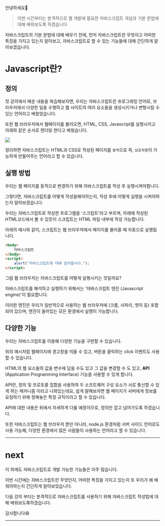 안녕하세요🤩

> 이번 시간부터는 본격적으로 웹 개발에 필요한 자바스크립트 개념과 기본 문법에 대해 배워보도록 하겠습니다

자바스크립트의 기본 문법에 대해 배우기 전에, 먼저 자바스크립트란 무엇이고 어떠한 특징을 가지고 있는지 알아보고,
자바스크립트로 할 수 있는 기능들에 대해 간단하게 알아보겠습니다.

# Javascript란?

## 정의

첫 강의에서 배운 내용을 복습해보자면, 우리는 자바스크립트란 프로그래밍 언어로, 브라우저에서 다양한 일을 수행하고 웹 사이트의 여러 요소들을 생성시키거나 변형시킬 수 있는 언어라고 배웠었습니다.

또한 웹 브라우저에서 웹페이지를 불러오면, HTML, CSS, Javascript를 실행시키고 아래와 같은 순서로 렌더링 한다고 배웠습니다.

![](https://velog.velcdn.com/images/hbin12212/post/7f168e88-457e-4991-8741-85cfbd79fd7a/image.png)

정리하면 자바스크립트는 HTML과 CSS로 작성된 페이지를 `동적`으로 즉, `상호작용`이 가능하게 만들어주는 언어라고 할 수 있습니다.

## 실행 방법

우리는 웹 페이지를 동적으로 변경하기 위해 자바스크립트를 작성 후 실행시켜야합니다.

그렇다면, 자바스크립트를 어떻게 작성을해야하는지, 작성 후에 어떻게 실행을 시켜야하는지 알아보겠습니다.

우리는 자바스크립트로 작성한 프로그램을 '스크립트'라고 부르며, 아래에 작성된 HTML코드에서 볼 수 있듯이 스크립트는 HTML 파일 내부에 작성 가능합니다.

아래의 예시와 같이, 스크립트는 웹 브라우저에서 페이지를 불러올 때 자동으로 실행됩니다.

```html
<body>
    자바스크립트
</body>
<script>
    alert("자바스크립트에 대해 알아봅시다.");
</script>
```

그럼 웹 브라우저는 자바스크립트를 어떻게 실행시키는 것일까요?

자바스크립트를 해석하고 실행하기 위해서는 '자바스크립트 엔진 (Javascript engine)'이 필요합니다.

이러한 엔진은 우리가 일반적으로 사용하는 웹 브라우저에 (크롬, 사파리, 엣지 등) 포함되어 있으며, 엔진이 들어있는 모든 환경에서 실행이 가능합니다.

## 다양한 기능

우리는 자바스크립트를 이용해 다양한 기능을 구현할 수 있습니다.

위의 예시처럼 웹페이지에 경고창을 띄울 수 있고, 버튼을 클릭하는 click 이벤트도 사용할 수 있습니다.

HTML의 웹 요소들의 값을 변수에 담을 수도 있고 그 값을 변경할 수 도 있고,
**API** (Application Programming Interface) 기능을 사용할 수 있게 합니다.

API란, 정의 및 프로토콜 집합을 사용하여 두 소프트웨어 구성 요소가 서로 통신할 수 있게 하는 매커니즘 이라고 나와있는데요, 쉽게 말해보자면 웹 페이지가 서버에게 정보를 요청하기 위해 정해놓은 특정 규칙이라고 할 수 있습니다.

API에 대한 내용은 뒤에서 자세하게 다룰 예정이므로, 정의만 잡고 넘어가도록 하겠습니다.

또한 자바스크립트는 웹 브라우저 뿐만 아니라, node.js 환경처럼 서버 사이드 언어로도 사용 가능해, 다양한 환경에서 많은 사람들이 사용하는 언어라고 할 수 있습니다.

---

# next

이 외에도 자바스크립트로 개발 가능한 기능들은 아주 많습니다.

이번 시간에는 자바스크립트란 무엇인지, 어떠한 특징을 가지고 있는지 또 우리가 왜 배워야하는지 간단하게 알아보았습니다.

다음 강의 부터는 본격적으로 자바스크립트를 사용하기 위해 자바스크립트 작성법에 대해 배워보도록하겠습니다.

감사합니다😄

---
